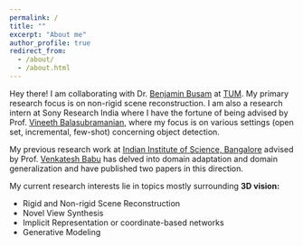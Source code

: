 ```yaml
---
permalink: /
title: ""
excerpt: "About me"
author_profile: true
redirect_from: 
  - /about/
  - /about.html
---
```


Hey there! I am collaborating with Dr. [Benjamin Busam](https://www.cs.cit.tum.de/camp/members/benjamin-busam/) at [TUM](https://www.cs.cit.tum.de/camp/start/). My primary research focus is on non-rigid scene reconstruction. I am also a research intern at Sony Research India where I have the fortune of being advised by Prof. [Vineeth Balasubramanian](https://people.iith.ac.in/vineethnb/), where my focus is on various settings (open set, incremental, few-shot) concerning object detection. 

My previous research work at [Indian Institute of Science, Bangalore](https://iisc.ac.in/) advised by Prof. [Venkatesh Babu](http://cds.iisc.ac.in/faculty/venky/) has delved into domain adaptation and domain generalization and have published two papers in this direction. 

My current research interests lie in topics mostly surrounding **3D vision:**
* Rigid and Non-rigid Scene Reconstruction
* Novel View Synthesis
* Implicit Representation or coordinate-based networks
* Generative Modeling
